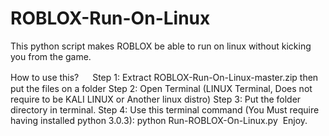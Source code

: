 # ROBLOX-Run-On-Linux
This python script makes ROBLOX be able to run on linux without kicking you from the game.

How to use this?
　
Step 1: Extract ROBLOX-Run-On-Linux-master.zip then put the files on a folder
Step 2: Open Terminal (LINUX Terminal, Does not require to be KALI LINUX or Another linux distro)
󠀡󠀡󠀡󠀡󠀡󠀡Step 3: Put the  folder directory in terminal.
Step 4: Use this terminal command (You Must require having installed python 3.0.3): python Run-ROBLOX-On-Linux.py
󠀡󠀡
Enjoy.
󠀡󠀡󠀡󠀡󠀡󠀡󠀡󠀡󠀡󠀡󠀡󠀡󠀡󠀡
